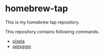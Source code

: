 # homebrew-tap
This is my homebrew tap repository.

This repository contains following commands.

* [pixela](https://github.com/noissefnoc/pixela-client-go)
* [pptxgrep](https://github.com/noissefnoc/pptxgrep)

